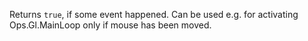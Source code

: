 Returns `true`, if some event happened. Can be used e.g. for activating Ops.Gl.MainLoop only if mouse has been moved.
